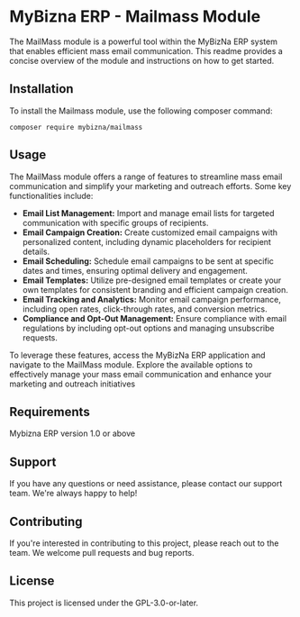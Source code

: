 # MyBizna ERP - Mailmass Module
The MailMass module is a powerful tool within the MyBizNa ERP system that enables efficient mass email communication. This readme provides a concise overview of the module and instructions on how to get started.

## Installation 
To install the Mailmass module, use the following composer command:
```
composer require mybizna/mailmass
```

## Usage
The MailMass module offers a range of features to streamline mass email communication and simplify your marketing and outreach efforts. Some key functionalities include:

 - **Email List Management:** Import and manage email lists for targeted communication with specific groups of recipients.
 - **Email Campaign Creation:** Create customized email campaigns with personalized content, including dynamic placeholders for recipient details.
 - **Email Scheduling:** Schedule email campaigns to be sent at specific dates and times, ensuring optimal delivery and engagement.
 - **Email Templates:** Utilize pre-designed email templates or create your own templates for consistent branding and efficient campaign creation.
 - **Email Tracking and Analytics:** Monitor email campaign performance, including open rates, click-through rates, and conversion metrics.
 - **Compliance and Opt-Out Management:** Ensure compliance with email regulations by including opt-out options and managing unsubscribe requests.

To leverage these features, access the MyBizNa ERP application and navigate to the MailMass module. Explore the available options to effectively manage your mass email communication and enhance your marketing and outreach initiatives

## Requirements
Mybizna ERP version 1.0 or above

## Support
If you have any questions or need assistance, please contact our support team. We're always happy to help!

## Contributing
If you're interested in contributing to this project, please reach out to the team. We welcome pull requests and bug reports.

## License
This project is licensed under the GPL-3.0-or-later.
